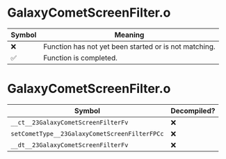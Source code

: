 # GalaxyCometScreenFilter.o
| Symbol | Meaning 
| ------------- | ------------- 
| :x: | Function has not yet been started or is not matching. 
| :white_check_mark: | Function is completed. 


# GalaxyCometScreenFilter.o
| Symbol | Decompiled? |
| ------------- | ------------- |
| `__ct__23GalaxyCometScreenFilterFv` | :x: |
| `setCometType__23GalaxyCometScreenFilterFPCc` | :x: |
| `__dt__23GalaxyCometScreenFilterFv` | :x: |
